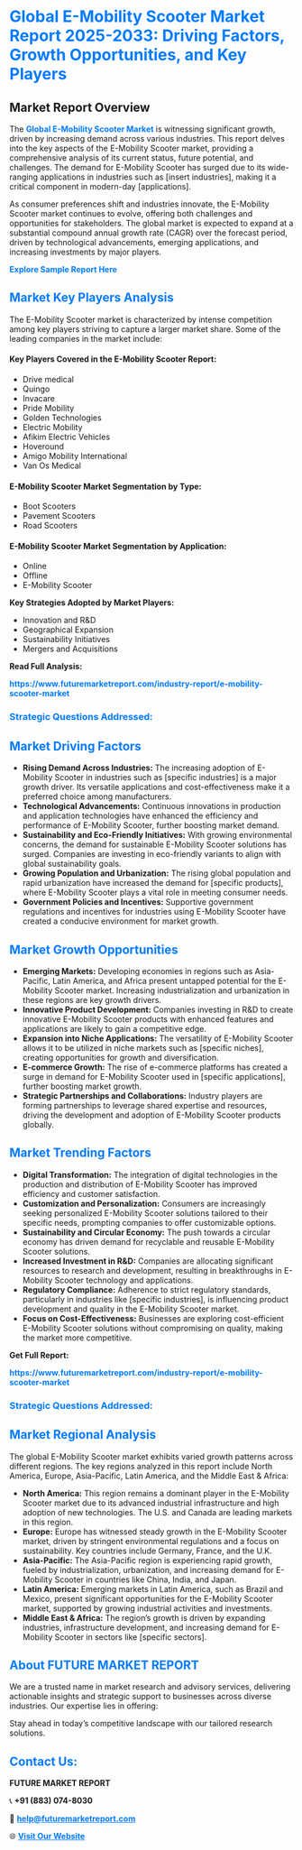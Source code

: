 <h1 style="color: #007BFF;">Global E-Mobility Scooter Market Report 2025-2033: Driving Factors, Growth Opportunities, and Key Players</h1>

<section id="overview">
<h2>Market Report Overview</h2>
<p>The <a href="https://www.futuremarketreport.com/industry-report/e-mobility-scooter-market" style="color: #007BFF; text-decoration: none;"><strong>Global E-Mobility Scooter Market</strong></a> is witnessing significant growth, driven by increasing demand across various industries. This report delves into the key aspects of the E-Mobility Scooter market, providing a comprehensive analysis of its current status, future potential, and challenges. The demand for E-Mobility Scooter has surged due to its wide-ranging applications in industries such as [insert industries], making it a critical component in modern-day [applications].</p>
<p>As consumer preferences shift and industries innovate, the E-Mobility Scooter market continues to evolve, offering both challenges and opportunities for stakeholders. The global market is expected to expand at a substantial compound annual growth rate (CAGR) over the forecast period, driven by technological advancements, emerging applications, and increasing investments by major players.</p>
</section>

<section id="overview">
<p><a href="https://www.futuremarketreport.com/request-sample/reportId=126049" style="color: #007BFF; text-decoration: none;"><strong>Explore Sample Report Here</strong></a></p>
</section>

<section id="key-players">
<h2 style="color: #007BFF;">Market Key Players Analysis</h2>
<p>The E-Mobility Scooter market is characterized by intense competition among key players striving to capture a larger market share. Some of the leading companies in the market include:</p>
<h4>Key Players Covered in the E-Mobility Scooter Report:</h4>
<ul><li>Drive medical</li><li>Quingo</li><li>Invacare</li><li>Pride Mobility</li><li>Golden Technologies</li><li>Electric Mobility</li><li>Afikim Electric Vehicles</li><li>Hoveround</li><li>Amigo Mobility International</li><li>Van Os Medical</li></ul>
<h4>E-Mobility Scooter Market Segmentation by Type:</h4>
<ul><li>Boot Scooters</li><li>Pavement Scooters</li><li>Road Scooters</li></ul>

<h4>E-Mobility Scooter Market Segmentation by Application:</h4>
<ul><li>Online</li><li>Offline</li><li>E-Mobility Scooter</li></ul>
<p><strong>Key Strategies Adopted by Market Players:</strong></p>
<ul>
<li>Innovation and R&D</li>
<li>Geographical Expansion</li>
<li>Sustainability Initiatives</li>
<li>Mergers and Acquisitions</li>
</ul>
</section>

<section>
<p><strong>Read Full Analysis: </strong></p><a href="https://www.futuremarketreport.com/industry-report/e-mobility-scooter-market" style="color: #007BFF; text-decoration: none;"><strong>https://www.futuremarketreport.com/industry-report/e-mobility-scooter-market</strong></a>
<h3 style="color: #007BFF;">Strategic Questions Addressed:</h3>
</section>

<section id="driving-factors">
<h2 style="color: #007BFF;">Market Driving Factors</h2>
<ul>
<li><strong>Rising Demand Across Industries:</strong> The increasing adoption of E-Mobility Scooter in industries such as [specific industries] is a major growth driver. Its versatile applications and cost-effectiveness make it a preferred choice among manufacturers.</li>
<li><strong>Technological Advancements:</strong> Continuous innovations in production and application technologies have enhanced the efficiency and performance of E-Mobility Scooter, further boosting market demand.</li>
<li><strong>Sustainability and Eco-Friendly Initiatives:</strong> With growing environmental concerns, the demand for sustainable E-Mobility Scooter solutions has surged. Companies are investing in eco-friendly variants to align with global sustainability goals.</li>
<li><strong>Growing Population and Urbanization:</strong> The rising global population and rapid urbanization have increased the demand for [specific products], where E-Mobility Scooter plays a vital role in meeting consumer needs.</li>
<li><strong>Government Policies and Incentives:</strong> Supportive government regulations and incentives for industries using E-Mobility Scooter have created a conducive environment for market growth.</li>
</ul>
</section>

<section id="growth-opportunities">
<h2 style="color: #007BFF;">Market Growth Opportunities</h2>
<ul>
<li><strong>Emerging Markets:</strong> Developing economies in regions such as Asia-Pacific, Latin America, and Africa present untapped potential for the E-Mobility Scooter market. Increasing industrialization and urbanization in these regions are key growth drivers.</li>
<li><strong>Innovative Product Development:</strong> Companies investing in R&D to create innovative E-Mobility Scooter products with enhanced features and applications are likely to gain a competitive edge.</li>
<li><strong>Expansion into Niche Applications:</strong> The versatility of E-Mobility Scooter allows it to be utilized in niche markets such as [specific niches], creating opportunities for growth and diversification.</li>
<li><strong>E-commerce Growth:</strong> The rise of e-commerce platforms has created a surge in demand for E-Mobility Scooter used in [specific applications], further boosting market growth.</li>
<li><strong>Strategic Partnerships and Collaborations:</strong> Industry players are forming partnerships to leverage shared expertise and resources, driving the development and adoption of E-Mobility Scooter products globally.</li>
</ul>
</section>

<section id="trending-factors">
<h2 style="color: #007BFF;">Market Trending Factors</h2>
<ul>
<li><strong>Digital Transformation:</strong> The integration of digital technologies in the production and distribution of E-Mobility Scooter has improved efficiency and customer satisfaction.</li>
<li><strong>Customization and Personalization:</strong> Consumers are increasingly seeking personalized E-Mobility Scooter solutions tailored to their specific needs, prompting companies to offer customizable options.</li>
<li><strong>Sustainability and Circular Economy:</strong> The push towards a circular economy has driven demand for recyclable and reusable E-Mobility Scooter solutions.</li>
<li><strong>Increased Investment in R&D:</strong> Companies are allocating significant resources to research and development, resulting in breakthroughs in E-Mobility Scooter technology and applications.</li>
<li><strong>Regulatory Compliance:</strong> Adherence to strict regulatory standards, particularly in industries like [specific industries], is influencing product development and quality in the E-Mobility Scooter market.</li>
<li><strong>Focus on Cost-Effectiveness:</strong> Businesses are exploring cost-efficient E-Mobility Scooter solutions without compromising on quality, making the market more competitive.</li>
</ul>
</section>

<section>
<p><strong>Get Full Report: </strong></p><a href="https://www.futuremarketreport.com/industry-report/e-mobility-scooter-market" style="color: #007BFF; text-decoration: none;"><strong>https://www.futuremarketreport.com/industry-report/e-mobility-scooter-market</strong></a>
<h3 style="color: #007BFF;">Strategic Questions Addressed:</h3>
</section>


<section id="regional-analysis">
<h2 style="color: #007BFF;">Market Regional Analysis</h2>
<p>The global E-Mobility Scooter market exhibits varied growth patterns across different regions. The key regions analyzed in this report include North America, Europe, Asia-Pacific, Latin America, and the Middle East & Africa:</p>
<ul>
<li><strong>North America:</strong> This region remains a dominant player in the E-Mobility Scooter market due to its advanced industrial infrastructure and high adoption of new technologies. The U.S. and Canada are leading markets in this region.</li>
<li><strong>Europe:</strong> Europe has witnessed steady growth in the E-Mobility Scooter market, driven by stringent environmental regulations and a focus on sustainability. Key countries include Germany, France, and the U.K.</li>
<li><strong>Asia-Pacific:</strong> The Asia-Pacific region is experiencing rapid growth, fueled by industrialization, urbanization, and increasing demand for E-Mobility Scooter in countries like China, India, and Japan.</li>
<li><strong>Latin America:</strong> Emerging markets in Latin America, such as Brazil and Mexico, present significant opportunities for the E-Mobility Scooter market, supported by growing industrial activities and investments.</li>
<li><strong>Middle East & Africa:</strong> The region’s growth is driven by expanding industries, infrastructure development, and increasing demand for E-Mobility Scooter in sectors like [specific sectors].</li>
</ul>
</section>

<footer>
<h2 style="color: #007BFF;">About FUTURE MARKET REPORT</h2>
<p>We are a trusted name in market research and advisory services, delivering actionable insights and strategic support to businesses across diverse industries. Our expertise lies in offering:</p>

<p>Stay ahead in today’s competitive landscape with our tailored research solutions.</p>

<h2 style="color: #007BFF;">Contact Us:</h2>
<p><strong>FUTURE MARKET REPORT</strong></p>
<p>📞 <strong>+91 (883) 074-8030</strong></p>
<p>📧 <strong><a href="mailto:help@futuremarketreport.com" style="color: #007BFF;">help@futuremarketreport.com</a></strong></p>
<p>🌐 <strong><a href="https://www.futuremarketreport.com/" style="color: #007BFF;">Visit Our Website</a></strong></p>
</footer>